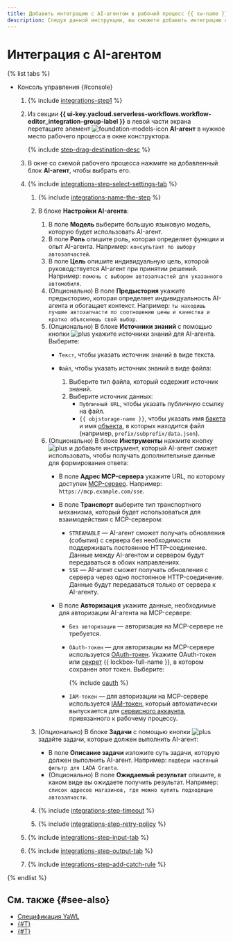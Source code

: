 ```yaml
---
title: Добавить интеграцию с AI-агентом в рабочий процесс {{ sw-name }}
description: Следуя данной инструкции, вы сможете добавить интеграцию с AI-агентом в рабочий процесс {{ sw-full-name }} с помощью конструктора шагов рабочего процесса.
---
```


# Интеграция с AI-агентом

{% list tabs %}

- Консоль управления {#console}

  1. {% include [integrations-step1](../../../../_includes/serverless-integrations/workflows-constructor/integrations-step1.md) %} 
  1. Из секции **{{ ui-key.yacloud.serverless-workflows.workflow-editor_integration-group-label }}** в левой части экрана перетащите элемент ![foundation-models-icon](../../../../_assets/foundation-models-icon.svg) **AI-агент** в нужное место рабочего процесса в окне конструктора.

      {% include [step-drag-destination-desc](../../../../_includes/serverless-integrations/workflows-constructor/step-drag-destination-desc.md) %}
  1. В окне со схемой рабочего процесса нажмите на добавленный блок **AI-агент**, чтобы выбрать его.
  1. {% include [integrations-step-select-settings-tab](../../../../_includes/serverless-integrations/workflows-constructor/integrations-step-select-settings-tab.md) %}

      1. {% include [integrations-name-the-step](../../../../_includes/serverless-integrations/workflows-constructor/integrations-name-the-step.md) %}
      1. В блоке **Настройки AI-агента**:

          1. В поле **Модель** выберите большую языковую модель, которую будет использовать AI-агент.
          1. В поле **Роль** опишите роль, которая определяет функции и опыт AI-агента. Например: `консультант по выбору автозапчастей`.
          1. В поле **Цель** опишите индивидуальную цель, которой руководствуется AI-агент при принятии решений. Например: `помочь с выбором автозапчастей для указанного автомобиля`.
          1. (Опционально) В поле **Предыстория** укажите предысторию, которая определяет индивидуальность AI-агента и обогащает контекст. Например: `ты находишь лучшие автозапчасти по соотношению цены и качества и кратко объясняешь свой выбор`.
          1. (Опционально) В блоке **Источники знаний** с помощью кнопки ![plus](../../../../_assets/console-icons/plus.svg) укажите источники знаний для AI-агента. Выберите:
              * `Текст`, чтобы указать источник знаний в виде текста.
              * `Файл`, чтобы указать источник знаний в виде файла:

                  1. Выберите тип файла, который содержит источник знаний.
                  1. Выберите источник данных:
                      * `Публичный URL`, чтобы указать публичную ссылку на файл.
                      * `{{ objstorage-name }}`, чтобы указать имя [бакета](../../../../storage/concepts/bucket.md) и имя [объекта](../../../../storage/concepts/object.md), в которых находится файл (например, `prefix/subprefix/data.json`).
          1. (Опционально) В блоке **Инструменты** нажмите кнопку ![plus](../../../../_assets/console-icons/plus.svg) и добавьте инструмент, который AI-агент сможет использовать, чтобы получать дополнительные данные для формирования ответа:
              * В поле **Адрес MCP-сервера** укажите URL, по которому доступен [MCP-сервер](../../../../glossary/mcp.md). Например: `https://mcp.example.com/sse`.
              * В поле **Транспорт** выберите тип транспортного механизма, который будет использоваться для взаимодействия с MCP-сервером:

                  * `STREAMABLE` — AI-агент сможет получать обновления (события) с сервера без необходимости поддерживать постоянное HTTP-соединение. Данные между AI-агентом и сервером будут передаваться в обоих направлениях.
                  * `SSE` — AI-агент сможет получать обновления с сервера через одно постоянное HTTP-соединение. Данные будут передаваться только от сервера к AI-агенту.
              * В поле **Авторизация** укажите данные, необходимые для авторизации AI-агента на MCP-сервере:

                  * `Без авторизации` — авторизация на MCP-сервере не требуется.
                  * `OAuth-токен` — для авторизации на MCP-сервере используется [OAuth-токен](../../../../iam/concepts/authorization/oauth-token.md). Укажите OAuth-токен или [секрет](../../../../lockbox/concepts/secret.md) {{ lockbox-full-name }}, в котором сохранен этот токен. Выберите:

                      {% include [oauth](../../../../_includes/serverless-integrations/workflows-constructor/oauth.md) %}

                  * `IAM-токен` — для авторизации на MCP-сервере используется [IAM-токен](../../../../iam/concepts/authorization/iam-token.md), который автоматически выпускается для [сервисного аккаунта](../../../../iam/concepts/users/service-accounts.md), привязанного к рабочему процессу.

      1. (Опционально) В блоке **Задачи** с помощью кнопки ![plus](../../../../_assets/console-icons/plus.svg) задайте задачи, которые должен выполнить AI-агент:

          * В поле **Описание задачи** изложите суть задачи, которую должен выполнить AI-агент. Например: `подбери масляный фильтр для LADA Granta`.
          * (Опционально) В поле **Ожидаемый результат** опишите, в каком виде вы ожидаете получить результат. Например: `список адресов магазинов, где можно купить подходящие автозапчасти`.

      1. {% include [integrations-step-timeout](../../../../_includes/serverless-integrations/workflows-constructor/integrations-step-timeout.md) %}
      1. {% include [integrations-step-retry-policy](../../../../_includes/serverless-integrations/workflows-constructor/integrations-step-retry-policy.md) %}
  1. {% include [integrations-step-input-tab](../../../../_includes/serverless-integrations/workflows-constructor/integrations-step-input-tab.md) %}
  1. {% include [integrations-step-output-tab](../../../../_includes/serverless-integrations/workflows-constructor/integrations-step-output-tab.md) %}
  1. {% include [integrations-step-add-catch-rule](../../../../_includes/serverless-integrations/workflows-constructor/integrations-step-add-catch-rule.md) %}

{% endlist %}

## См. также {#see-also}

* [Спецификация YaWL](../../../concepts/workflows/yawl/integration/aiagent.md)
* [{#T}](../workflow/create-constructor.md)
* [{#T}](../workflow/update.md)

